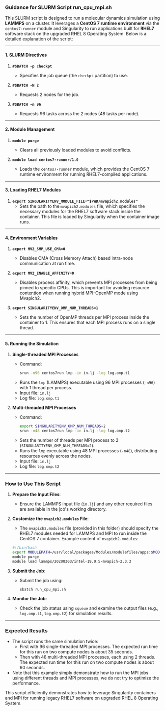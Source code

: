 ### Guidance for SLURM Script run_cpu_mpi.sh

This SLURM script is designed to run a molecular dynamics simulation using **LAMMPS** on a cluster. It leverages a **CentOS 7 runtime environment** via the `centos7-runner` module and Singularity to run applications built for **RHEL7** software stack on the upgraded RHEL 8 Operating System. Below is a detailed explanation of the script:

---

#### **1. SLURM Directives**

1. **`#SBATCH -p checkpt`**
   - Specifies the job queue (the `checkpt` partition) to use.

2. **`#SBATCH -N 2`**
   - Requests 2 nodes for the job.

3. **`#SBATCH -n 96`**
   - Requests 96 tasks across the 2 nodes (48 tasks per node).

---

#### **2. Module Management**

1. **`module purge`**
   - Clears all previously loaded modules to avoid conflicts.

2. **`module load centos7-runner/1.0`**
   - Loads the `centos7-runner` module, which provides the CentOS 7 runtime environment for running RHEL7-compiled applications.

---

#### **3. Loading RHEL7 Modules**
1. **`export SINGULARITYENV_MODULE_FILE="$PWD/mvapich2.modules"`**
   - Sets the path to the `mvapich2.modules` file, which specifies the necessary modules for the RHEL7 software stack inside the container. This file is loaded by Singularity when the container image runs.

---

#### **4. Environment Variables**

1. **`export MV2_SMP_USE_CMA=0`**
   - Disables CMA (Cross Memory Attach) based intra-node communication at run time.

2. **`export MV2_ENABLE_AFFINITY=0`**
   - Disables process affinity, which prevents MPI processes from being pinned to specific CPUs. This is important for avoiding resource contention when running hybrid MPI-OpenMP mode using Mvapich2.

3. **`export SINGULARITYENV_OMP_NUM_THREADS=1`**
   - Sets the number of OpenMP threads per MPI process inside the container to 1. This ensures that each MPI process runs on a single thread.

---

#### **5. Running the Simulation**

1. **Single-threaded MPI Processes**
   - Command:
     ```bash
     srun -n96 centos7run lmp -in in.lj -log log.omp.t1
     ```
   - Runs the `lmp` (LAMMPS) executable using 96 MPI processes (`-n96`) with 1 thread per process. 
   - Input file: `in.lj`
   - Log file: `log.omp.t1`

2. **Multi-threaded MPI Processes**
   - Command:
     ```bash
     export SINGULARITYENV_OMP_NUM_THREADS=2
     srun -n48 centos7run lmp -in in.lj -log log.omp.t2
     ```
   - Sets the number of threads per MPI process to 2 (`SINGULARITYENV_OMP_NUM_THREADS=2`).
   - Runs the `lmp` executable using 48 MPI processes (`-n48`), distributing resources evenly across the nodes.
   - Input file: `in.lj`
   - Log file: `log.omp.t2`

---

### **How to Use This Script**

1. **Prepare the Input Files**:
   - Ensure the LAMMPS input file (`in.lj`) and any other required files are available in the job's working directory.

2. **Customize the `mvapich2.modules` File**:
   - The `mvapich2.modules` file (provided in this folder) should specify the RHEL7 modules needed for LAMMPS and MPI to run inside the CentOS 7 container.
   Example content of `mvapich2.modules`:
   ```bash
   #!/bin/bash
   export MODULEPATH=/usr/local/packages/Modules/modulefiles/apps:$MODULEPATH
   module purge
   module load lammps/20200303/intel-19.0.5-mvapich-2.3.3
   ```
3. **Submit the Job**:
   - Submit the job using:
     ```
     sbatch run_cpu_mpi.sh
     ```

4. **Monitor the Job**:
   - Check the job status using `squeue` and examine the output files (e.g., `log.omp.t1`, `log.omp.t2`) for simulation results.

---

### **Expected Results**
- The script runs the same simulation twice:
  - First with 96 single-threaded MPI processes. The expected run time for this run on two compute nodes is about 35 seconds.
  - Then with 48 multi-threaded MPI processes, each using 2 threads. The expected run time for this run on two compute nodes is about 90 seconds.
- Note that this example simply demonstrate how to run the MPI jobs using different threads and MPI processes, we do not try to optimize the performance. 

This script efficiently demonstrates how to leverage Singularity containers and MPI for running legacy RHEL7 software on upgraded RHEL 8 Operating System.
